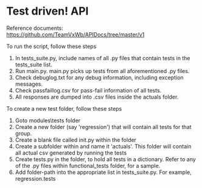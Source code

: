# Test driven! API

Reference documents: https://github.com/TeamVxWb/APIDocs/tree/master/v1

To run the script, follow these steps

1.  In tests_suite.py, include names of all .py files that contain tests in the tests_suite list.
2. Run main.py.  main.py picks up tests from all aforementioned .py files.
3. Check debuglog.txt for any debug information, including exception messages.
4. Check passfaillog.csv for pass-fail information of all tests.
5. All responses are dumped into .csv files inside the actuals folder.

To create a new test folder, follow these steps

1. Goto modules\tests folder
2. Create a new folder (say 'regression') that will contain all tests for that group.
3. Create a blank file called init.py within the folder
4. Create a subfolder within and name it 'actuals'.  This folder will contain all actual csv generated by running the tests
5. Create tests.py in the folder, to hold all tests in a dictionary.  Refer to any of the .py files within functional_tests folder, for a sample.
6. Add folder-path into the appropriate list in tests_suite.py.  For example, regression.tests
